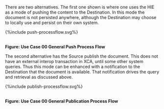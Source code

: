 
There are two alternatives. The first one shown is where one uses the HIE as a mode of pushing the content to the Destination. In this mode the document is not persisted anywhere, although the Destination may choose to locally use and persist on their own system.

<div>
{%include push-processflow.svg%}
</div>
<br clear="all">

**Figure: Use Case 00 General Push Process Flow**

The second alternative has the Source publish the document. This does not have an external interop transaction in XCA, until some other system queries. Thus this mode can be enhanced with a notification to the Destination that the document is available. That notification drives the query and retrieval as discussed above.

<div>
{%include publish-processflow.svg%}
</div>
<br clear="all">

**Figure: Use Case 00 General Publication Process Flow**
